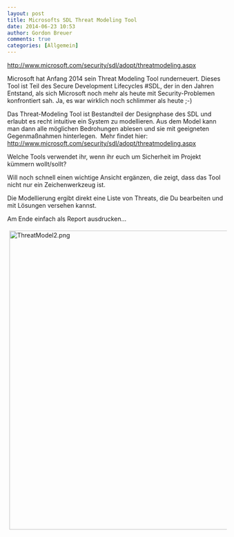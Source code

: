 ```yaml
---
layout: post
title: Microsofts SDL Threat Modeling Tool
date: 2014-06-23 10:53
author: Gordon Breuer
comments: true
categories: [Allgemein]
---
```

http://www.microsoft.com/security/sdl/adopt/threatmodeling.aspx

Microsoft hat Anfang 2014 sein Threat Model​ing Tool runderneuert. Dieses Tool ist Teil des Secure Development Lifecycles #SDL, der in den Jahren Entstand, als sich Microsoft noch mehr als heute mit Security-Problemen konfrontiert sah. Ja, es war wirklich noch schlimmer als heute ;-)

Das Threat-Modeling Tool ist Bestandteil der Designphase des SDL und erlaubt es recht intuitive ein System zu modellieren. Aus dem Model kann man dann alle möglichen Bedrohungen ablesen und sie mit geeigneten Gegenmaßnahmen hinterlegen.  Mehr findet hier: <a href="http://www.microsoft.com/security/sdl/adopt/threatmodeling.aspx">http://www.microsoft.com/security/sdl/adopt/threatmodeling.aspx</a>

Welche Tools verwendet ihr, wenn ihr euch um Sicherheit im Projekt kümmern wollt/sollt?
<div class="ExternalClass84F6177398DC4784B590E86897416A27">

Will noch schnell einen wichtige Ansicht ergänzen, die zeigt, dass das Tool nicht nur ein Zeichenwerkzeug ist.

Die Modellierung ergibt direkt eine Liste von Threats, die Du bearbeiten und mit Lösungen versehen kannst.

Am Ende einfach als Report ausdrucken...

<img style="margin: 5px; width: 693px;" src="https://community.msg.de/site/architecture/SiteAssets/SitePages/Thema/ThreatModel2.png" alt="ThreatModel2.png" />​

</div>
